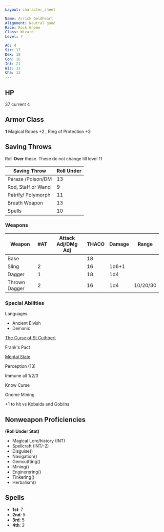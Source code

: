 ```yaml
---
Layout: character_sheet

Name: Arrick Goldheart
Alignment: Neutral good
Race: Rock Gnome
Class: Wizard
Level: 7

AC: 4
Str: 17
Dex: 18
Con: 16
Int: 21
Wis: 11
Cha: 12
---
```


## HP

37 current 4

## Armor Class 

**1** Magical Robes +2 , Ring of Protection +3 

## Saving Throws

Roll **Over** these. These do not change till level 11

| Saving Throw       | Roll Under |
| ------------------ | ---------- |
| Paraze /Poison/DM  | 13         |
| Rod, Staff or Wand | 9          |
| Petrify/ Polymorph | 11         |
| Breath Weapon      | 13         |
| Spells             | 10         |

### Weapons

| Weapon        | #AT  | Attack Adj/DMg Adj | THACO | Damage | Range    |
| ------------- | ---- | ------------------ | ----- | ------ | -------- |
| Base          |      |                    | 18    |        |          |
| Sling         | 2    |                    | 16    | 1d6+1  |          |
| Dagger        | 1    |                    | 18    | 1d4    |          |
| Thrown Dagger | 2    |                    | 16    | 1d4    | 10/20/30 |



### Special Abilities

Languages

- Ancient Elvish
- Demonic 

[The Curse of St Cuthbert](https://scottjbennett.com/toee/the_curse_of_st_cuthbert/)

Frank's Pact

[Mental State](./mental_state)

Perception (13)

Immune all 1/2/3

Know Curse

Gnome Mining

+1 to hit vs Kobalds and Goblins

## Nonweapon Proficiencies

**(Roll Under Stat)**

- Magical Lore/history (INT)
- Spellcraft (INT/-2)
- Disguise()
- Navigation()
- Gemcuttting()
- Mining()
- Enginerering()
- Tinkering()
- Herbalism()

## Spells

- **1st**: 7
- **2nd**: 5
- **3rd**: 5
- **4th**: 2 



